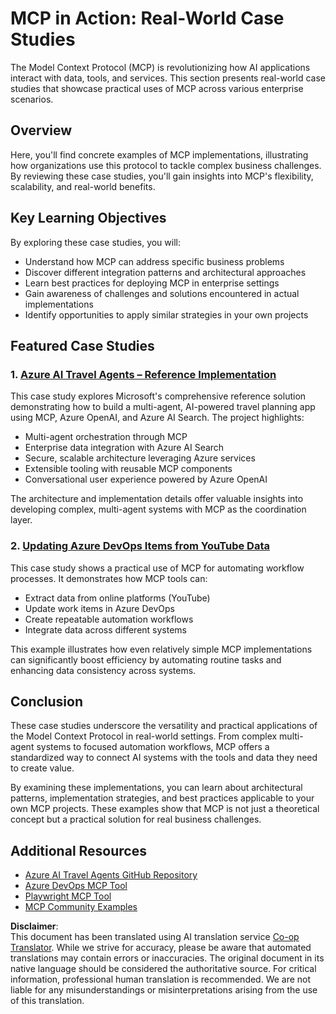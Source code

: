 <!--
CO_OP_TRANSLATOR_METADATA:
{
  "original_hash": "6c11b6162171abc895ed75d1e0f368a3",
  "translation_date": "2025-06-20T19:04:07+00:00",
  "source_file": "09-CaseStudy/README.md",
  "language_code": "en"
}
-->
# MCP in Action: Real-World Case Studies 

The Model Context Protocol (MCP) is revolutionizing how AI applications interact with data, tools, and services. This section presents real-world case studies that showcase practical uses of MCP across various enterprise scenarios.

## Overview

Here, you'll find concrete examples of MCP implementations, illustrating how organizations use this protocol to tackle complex business challenges. By reviewing these case studies, you'll gain insights into MCP's flexibility, scalability, and real-world benefits.

## Key Learning Objectives

By exploring these case studies, you will:

- Understand how MCP can address specific business problems
- Discover different integration patterns and architectural approaches
- Learn best practices for deploying MCP in enterprise settings
- Gain awareness of challenges and solutions encountered in actual implementations
- Identify opportunities to apply similar strategies in your own projects

## Featured Case Studies

### 1. [Azure AI Travel Agents – Reference Implementation](./travelagentsample.md)

This case study explores Microsoft's comprehensive reference solution demonstrating how to build a multi-agent, AI-powered travel planning app using MCP, Azure OpenAI, and Azure AI Search. The project highlights:

- Multi-agent orchestration through MCP
- Enterprise data integration with Azure AI Search
- Secure, scalable architecture leveraging Azure services
- Extensible tooling with reusable MCP components
- Conversational user experience powered by Azure OpenAI

The architecture and implementation details offer valuable insights into developing complex, multi-agent systems with MCP as the coordination layer.

### 2. [Updating Azure DevOps Items from YouTube Data](./UpdateADOItemsFromYT.md)

This case study shows a practical use of MCP for automating workflow processes. It demonstrates how MCP tools can:

- Extract data from online platforms (YouTube)
- Update work items in Azure DevOps
- Create repeatable automation workflows
- Integrate data across different systems

This example illustrates how even relatively simple MCP implementations can significantly boost efficiency by automating routine tasks and enhancing data consistency across systems.

## Conclusion

These case studies underscore the versatility and practical applications of the Model Context Protocol in real-world settings. From complex multi-agent systems to focused automation workflows, MCP offers a standardized way to connect AI systems with the tools and data they need to create value.

By examining these implementations, you can learn about architectural patterns, implementation strategies, and best practices applicable to your own MCP projects. These examples show that MCP is not just a theoretical concept but a practical solution for real business challenges.

## Additional Resources

- [Azure AI Travel Agents GitHub Repository](https://github.com/Azure-Samples/azure-ai-travel-agents)
- [Azure DevOps MCP Tool](https://github.com/microsoft/azure-devops-mcp)
- [Playwright MCP Tool](https://github.com/microsoft/playwright-mcp)
- [MCP Community Examples](https://github.com/microsoft/mcp)

**Disclaimer**:  
This document has been translated using AI translation service [Co-op Translator](https://github.com/Azure/co-op-translator). While we strive for accuracy, please be aware that automated translations may contain errors or inaccuracies. The original document in its native language should be considered the authoritative source. For critical information, professional human translation is recommended. We are not liable for any misunderstandings or misinterpretations arising from the use of this translation.